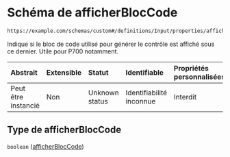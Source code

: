# Schéma de afficherBlocCode

```txt
https://example.com/schemas/custom#/definitions/Input/properties/afficherBlocCode
```

Indique si le bloc de code utilisé pour générer le contrôle est affiché sous ce dernier. Utile pour P700 notamment.

| Abstrait            | Extensible | Statut         | Identifiable             | Propriétés personnalisées | Propriétés Additionnelles | Limites d'accès | Défini dans                                                                        |
| :------------------ | :--------- | :------------- | :----------------------- | :------------------------ | :------------------------ | :-------------- | :--------------------------------------------------------------------------------- |
| Peut être instancié | Non        | Unknown status | Identifiabilité inconnue | Interdit                  | Autorisé                  | aucun           | [FRW.form.schema.json\*](../out/FRW.form.schema.json "ouvrir le schéma d'origine") |

## Type de afficherBlocCode

`boolean` ([afficherBlocCode](frw-definitions-input-properties-afficherbloccode.md))
